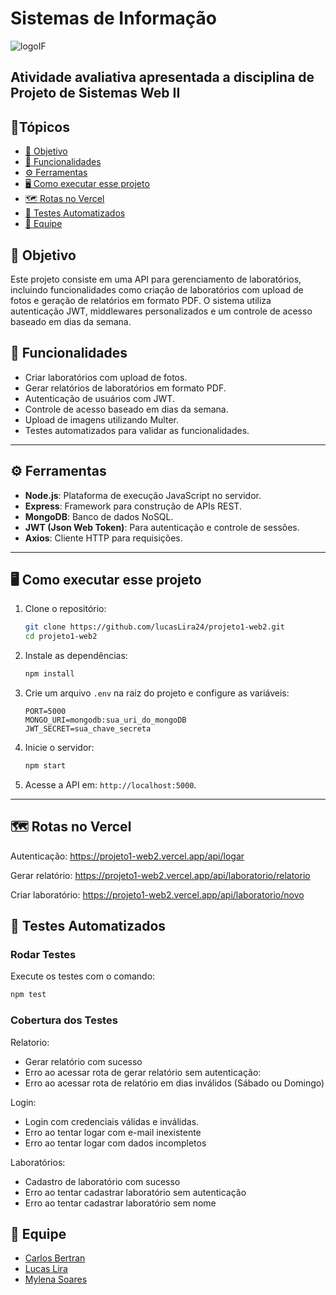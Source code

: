 # Sistemas de Informação
![logoIF](https://github.com/user-attachments/assets/fffe6c6c-f0ad-4552-8d55-deee8dd6cede)

Atividade avaliativa apresentada a disciplina de Projeto de Sistemas Web II
---
## 📌Tópicos 

- [📝 Objetivo](#objetivo)
- [🤖 Funcionalidades](#funcionalidades)
- [⚙️ Ferramentas](#ferramentas)
- [🖥️ Como executar esse projeto](#comandos)
- [🗺️ Rotas no Vercel](#rotas)
- [🔎 Testes Automatizados](#testes)
- [👥 Equipe](#equipe)


## 📝 Objetivo <a id="objetivo"></a>

Este projeto consiste em uma API para gerenciamento de laboratórios, incluindo funcionalidades como criação de laboratórios com upload de fotos e geração de relatórios em formato PDF. O sistema utiliza autenticação JWT, middlewares personalizados e um controle de acesso baseado em dias da semana.

## 🤖 Funcionalidades <a id="funcionalidades"></a>

- Criar laboratórios com upload de fotos.
- Gerar relatórios de laboratórios em formato PDF.
- Autenticação de usuários com JWT.
- Controle de acesso baseado em dias da semana.
- Upload de imagens utilizando Multer.
- Testes automatizados para validar as funcionalidades.

---

## ⚙️ Ferramentas <a id="ferramentas"></a>
- **Node.js**: Plataforma de execução JavaScript no servidor.
- **Express**: Framework para construção de APIs REST.
- **MongoDB**: Banco de dados NoSQL.
- **JWT (Json Web Token)**: Para autenticação e controle de sessões.
- **Axios**: Cliente HTTP para requisições.

---

## 🖥️ Como executar esse projeto <a id="comandos"></a>
1. Clone o repositório:
   ```bash
   git clone https://github.com/lucasLira24/projeto1-web2.git
   cd projeto1-web2
   ```

2. Instale as dependências:
   ```bash
   npm install
   ```

3. Crie um arquivo `.env` na raiz do projeto e configure as variáveis:
   ```env
   PORT=5000
   MONGO_URI=mongodb:sua_uri_do_mongoDB
   JWT_SECRET=sua_chave_secreta
   ```

4. Inicie o servidor:
   ```bash
   npm start
   ```

5. Acesse a API em: `http://localhost:5000`.

---

## 🗺️ Rotas no Vercel<a id="rotas"></a>
Autenticação:
https://projeto1-web2.vercel.app/api/logar

Gerar relatório:
https://projeto1-web2.vercel.app/api/laboratorio/relatorio

Criar laboratório:
https://projeto1-web2.vercel.app/api/laboratorio/novo

## 🔎 Testes Automatizados <a id="testes"></a>

### **Rodar Testes**
Execute os testes com o comando:
```bash
npm test
```

### **Cobertura dos Testes**
Relatorio: 
- Gerar relatório com sucesso
- Erro ao acessar rota de gerar relatório sem autenticação:
- Erro ao acessar rota de relatório em dias inválidos (Sábado ou Domingo)

Login:
- Login com credenciais válidas e inválidas.
- Erro ao tentar logar com e-mail inexistente
- Erro ao tentar logar com dados incompletos

Laboratórios:
- Cadastro de laboratório com sucesso
- Erro ao tentar cadastrar laboratório sem autenticação
- Erro ao tentar cadastrar laboratório sem nome


## 👥 Equipe <a id="equipe"></a>

* [Carlos Bertran](https://github.com/hell-if)
* [Lucas Lira](https://github.com/lucasLira24)
* [Mylena Soares](https://github.com/mylensoares)